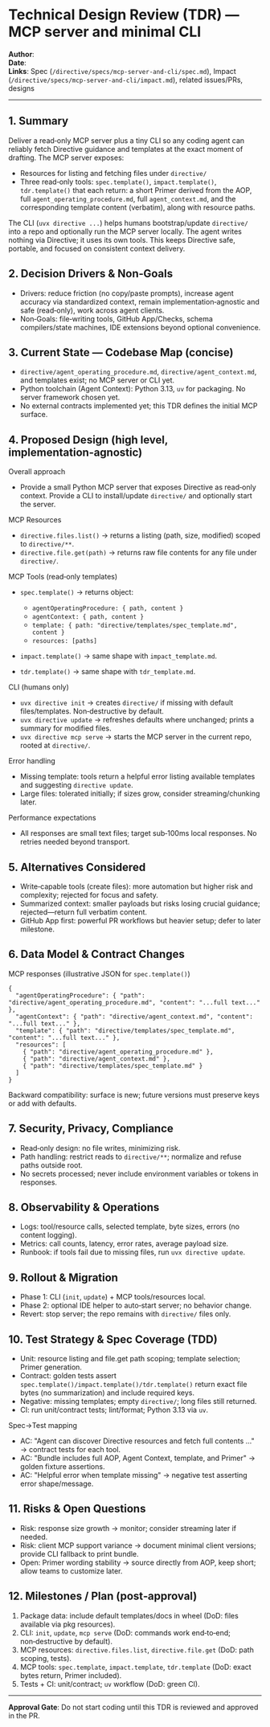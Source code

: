 # Technical Design Review (TDR) — MCP server and minimal CLI

**Author**: <agent or engineer>  
**Date**: <YYYY-MM-DD>  
**Links**: Spec (`/directive/specs/mcp-server-and-cli/spec.md`), Impact (`/directive/specs/mcp-server-and-cli/impact.md`), related issues/PRs, designs

---

## 1. Summary
Deliver a read‑only MCP server plus a tiny CLI so any coding agent can reliably fetch Directive guidance and templates at the exact moment of drafting. The MCP server exposes:
- Resources for listing and fetching files under `directive/`
- Three read‑only tools: `spec.template()`, `impact.template()`, `tdr.template()` that each return: a short Primer derived from the AOP, full `agent_operating_procedure.md`, full `agent_context.md`, and the corresponding template content (verbatim), along with resource paths.

The CLI (`uvx directive ...`) helps humans bootstrap/update `directive/` into a repo and optionally run the MCP server locally. The agent writes nothing via Directive; it uses its own tools. This keeps Directive safe, portable, and focused on consistent context delivery.

## 2. Decision Drivers & Non‑Goals
- Drivers: reduce friction (no copy/paste prompts), increase agent accuracy via standardized context, remain implementation‑agnostic and safe (read‑only), work across agent clients.
- Non‑Goals: file‑writing tools, GitHub App/Checks, schema compilers/state machines, IDE extensions beyond optional convenience.

## 3. Current State — Codebase Map (concise)
- `directive/agent_operating_procedure.md`, `directive/agent_context.md`, and templates exist; no MCP server or CLI yet.
- Python toolchain (Agent Context): Python 3.13, `uv` for packaging. No server framework chosen yet.
- No external contracts implemented yet; this TDR defines the initial MCP surface.

## 4. Proposed Design (high level, implementation‑agnostic)
Overall approach
- Provide a small Python MCP server that exposes Directive as read‑only context. Provide a CLI to install/update `directive/` and optionally start the server.

MCP Resources
- `directive.files.list()` → returns a listing (path, size, modified) scoped to `directive/**`.
- `directive.file.get(path)` → returns raw file contents for any file under `directive/`.

MCP Tools (read‑only templates)
- `spec.template()` → returns object:
  
  - `agentOperatingProcedure: { path, content }`
  - `agentContext: { path, content }`
  - `template: { path: "directive/templates/spec_template.md", content }`
  - `resources: [paths]`
- `impact.template()` → same shape with `impact_template.md`.
- `tdr.template()` → same shape with `tdr_template.md`.

CLI (humans only)
- `uvx directive init` → creates `directive/` if missing with default files/templates. Non‑destructive by default.
- `uvx directive update` → refreshes defaults where unchanged; prints a summary for modified files.
- `uvx directive mcp serve` → starts the MCP server in the current repo, rooted at `directive/`.

Error handling
- Missing template: tools return a helpful error listing available templates and suggesting `directive update`.
- Large files: tolerated initially; if sizes grow, consider streaming/chunking later.

Performance expectations
- All responses are small text files; target sub‑100ms local responses. No retries needed beyond transport.

## 5. Alternatives Considered
- Write‑capable tools (create files): more automation but higher risk and complexity; rejected for focus and safety.
- Summarized context: smaller payloads but risks losing crucial guidance; rejected—return full verbatim content.
- GitHub App first: powerful PR workflows but heavier setup; defer to later milestone.

## 6. Data Model & Contract Changes
MCP responses (illustrative JSON for `spec.template()`)
```
{
  "agentOperatingProcedure": { "path": "directive/agent_operating_procedure.md", "content": "...full text..." },
  "agentContext": { "path": "directive/agent_context.md", "content": "...full text..." },
  "template": { "path": "directive/templates/spec_template.md", "content": "...full text..." },
  "resources": [
    { "path": "directive/agent_operating_procedure.md" },
    { "path": "directive/agent_context.md" },
    { "path": "directive/templates/spec_template.md" }
  ]
}
```
Backward compatibility: surface is new; future versions must preserve keys or add with defaults.

## 7. Security, Privacy, Compliance
- Read‑only design: no file writes, minimizing risk.
- Path handling: restrict reads to `directive/**`; normalize and refuse paths outside root.
- No secrets processed; never include environment variables or tokens in responses.

## 8. Observability & Operations
- Logs: tool/resource calls, selected template, byte sizes, errors (no content logging).
- Metrics: call counts, latency, error rates, average payload size.
- Runbook: if tools fail due to missing files, run `uvx directive update`.

## 9. Rollout & Migration
- Phase 1: CLI (`init`, `update`) + MCP tools/resources local.
- Phase 2: optional IDE helper to auto‑start server; no behavior change.
- Revert: stop server; the repo remains with `directive/` files only.

## 10. Test Strategy & Spec Coverage (TDD)
- Unit: resource listing and file.get path scoping; template selection; Primer generation.
- Contract: golden tests assert `spec.template()/impact.template()/tdr.template()` return exact file bytes (no summarization) and include required keys.
- Negative: missing templates; empty `directive/`; long files still returned.
- CI: run unit/contract tests; lint/format; Python 3.13 via `uv`.

Spec→Test mapping
- AC: "Agent can discover Directive resources and fetch full contents ..." → contract tests for each tool.
- AC: "Bundle includes full AOP, Agent Context, template, and Primer" → golden fixture assertions.
- AC: "Helpful error when template missing" → negative test asserting error shape/message.

## 11. Risks & Open Questions
- Risk: response size growth → monitor; consider streaming later if needed.
- Risk: client MCP support variance → document minimal client versions; provide CLI fallback to print bundle.
- Open: Primer wording stability → source directly from AOP, keep short; allow teams to customize later.

## 12. Milestones / Plan (post‑approval)
1) Package data: include default templates/docs in wheel (DoD: files available via pkg resources).  
2) CLI: `init`, `update`, `mcp serve` (DoD: commands work end‑to‑end; non‑destructive by default).  
3) MCP resources: `directive.files.list`, `directive.file.get` (DoD: path scoping, tests).  
4) MCP tools: `spec.template`, `impact.template`, `tdr.template` (DoD: exact bytes return, Primer included).  
5) Tests + CI: unit/contract; `uv` workflow (DoD: green CI).  

---

**Approval Gate**: Do not start coding until this TDR is reviewed and approved in the PR.
